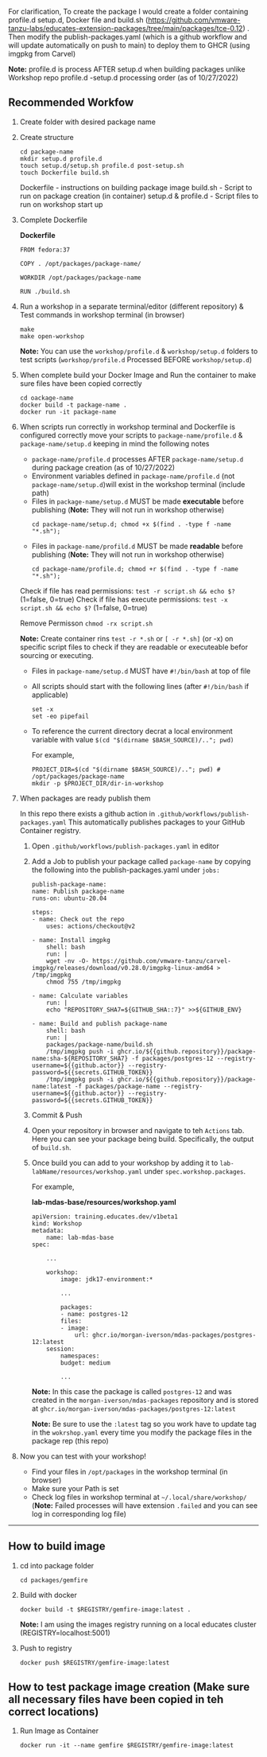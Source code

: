 For clarification, To create the package I would create a folder containing profile.d setup.d, Docker file and build.sh (https://github.com/vmware-tanzu-labs/educates-extension-packages/tree/main/packages/tce-0.12) . Then modify the publish-packages.yaml (which is a github workflow and will update automatically on push to main) to deploy them to GHCR (using imgpkg from Carvel)

**Note:** profile.d is process AFTER setup.d when building packages unlike Workshop repo profile.d -setup.d processing order (as of 10/27/2022)

## Recommended Workfow
1. Create folder with desired package name
2. Create structure 
    ```
    cd package-name
    mkdir setup.d profile.d 
    touch setup.d/setup.sh profile.d post-setup.sh
    touch Dockerfile build.sh
    ```

    Dockerfile - instructions on building package image
    build.sh - Script to run on package creation (in container)
    setup.d & profile.d - Script files to run on workshop start up

3. Complete Dockerfile

    **Dockerfile**

    ```
    FROM fedora:37

    COPY . /opt/packages/package-name/

    WORKDIR /opt/packages/package-name

    RUN ./build.sh
    ```
4. Run a workshop in a separate terminal/editor (different repository) & Test commands in workshop terminal (in browser)

    ```
    make
    make open-workshop
    ```

    **Note:** You can use the `workshop/profile.d` & `workshop/setup.d` folders to test scripts (`workshop/profile.d` Processed BEFORE `workshop/setup.d`)

5. When complete build your Docker Image and Run the container to make sure files have been copied correctly

    ```
    cd oackage-name
    docker build -t package-name .
    docker run -it package-name
    ```
6. When scripts run correctly in workshop terminal and Dockerfile is configured correctly move your scripts to `package-name/profile.d` & `package-name/setup.d` keeping in mind the following notes

    * `package-name/profile.d` processes AFTER `package-name/setup.d` during package creation (as of 10/27/2022)
    * Environment variables defined in `package-name/profile.d` (not `package-name/setup.d`)will exist in the workshop terminal (include path)
    * Files in `package-name/setup.d` MUST be made **executable** before publishing (**Note:** They will not run in workshop otherwise)
        ```
        cd package-name/setup.d; chmod +x $(find . -type f -name "*.sh");
        ```
    * Files in `package-name/profild.d` MUST be made **readable** before publishing (**Note:** They will not run in workshop otherwise)
        ```
        cd package-name/profile.d; chmod +r $(find . -type f -name "*.sh");
        ```

    Check if file has read permissions: `test -r script.sh && echo $?` (1=false, 0=true)
    Check if file has execute permissions: `test -x script.sh && echo $?` (1=false, 0=true)

    Remove Permisson `chmod -rx script.sh`

    **Note:** Create container rins `test -r *.sh` or `[ -r *.sh]` (or -x) on specific script files to check if they are readable or executeable befor sourcing or executing.

    * Files in `package-name/setup.d` MUST have `#!/bin/bash` at top of file
    * All scripts should start with the following lines (after `#!/bin/bash` if applicable)
        ```
        set -x
        set -eo pipefail
        ```
    * To reference the current directory decrat a local environment variable with value `$(cd "$(dirname $BASH_SOURCE)/.."; pwd)`

        For example,
        ```
        PROJECT_DIR=$(cd "$(dirname $BASH_SOURCE)/.."; pwd) # /opt/packages/package-name
        mkdir -p $PROJECT_DIR/dir-in-workshop
        ```
7. When packages are ready publish them

    In this repo there exists a github action in `.github/workflows/publish-packages.yaml` This automatically publishes packages to your GitHub Container registry.

    1. Open `.github/workflows/publish-packages.yaml` in editor
    2. Add a Job to publish your package called `package-name` by copying the following into the publish-packages.yaml under `jobs:`

        ```
        publish-package-name:
        name: Publish package-name
        runs-on: ubuntu-20.04

        steps:
        - name: Check out the repo
            uses: actions/checkout@v2

        - name: Install imgpkg
            shell: bash
            run: |
            wget -nv -O- https://github.com/vmware-tanzu/carvel-imgpkg/releases/download/v0.28.0/imgpkg-linux-amd64 > /tmp/imgpkg
            chmod 755 /tmp/imgpkg

        - name: Calculate variables
            run: |
            echo "REPOSITORY_SHA7=${GITHUB_SHA::7}" >>${GITHUB_ENV}

        - name: Build and publish package-name
            shell: bash
            run: |
            packages/package-name/build.sh
            /tmp/imgpkg push -i ghcr.io/${{github.repository}}/package-name:sha-${REPOSITORY_SHA7} -f packages/postgres-12 --registry-username=${{github.actor}} --registry-password=${{secrets.GITHUB_TOKEN}}
            /tmp/imgpkg push -i ghcr.io/${{github.repository}}/package-name:latest -f packages/package-name --registry-username=${{github.actor}} --registry-password=${{secrets.GITHUB_TOKEN}}
        ```
    3. Commit & Push
    4. Open your repository in browser and navigate to teh `Actions` tab. Here you can see your package being build. Specifically, the output of `build.sh`.
    5. Once build you can add to your workshop by adding it to `lab-labName/resources/workshop.yaml` under  `spec.workshop.packages`. 
    
        For example,

        **lab-mdas-base/resources/workshop.yaml**
        ```
        apiVersion: training.educates.dev/v1beta1
        kind: Workshop
        metadata:
            name: lab-mdas-base
        spec:

            ...

            workshop:
                image: jdk17-environment:*
                
                ...

                packages:
                - name: postgres-12
                files:
                - image:
                    url: ghcr.io/morgan-iverson/mdas-packages/postgres-12:latest
            session:
                namespaces:
                budget: medium
                
                ...
        ```
        
        **Note:** In this case the package is called `postgres-12` and was created in the `morgan-iverson/mdas-packages` repository and is stored at `ghcr.io/morgan-iverson/mdas-packages/postgres-12:latest`

        **Note:** Be sure to use the `:latest` tag so you work have to update tag in the `wokrshop.yaml` every time you modify the package files in the package rep (this repo)

6. Now you can test with your workshop! 
    * Find your files in `/opt/packages` in the workshop terminal (in browser)
    * Make sure your Path is set
    * Check log files in workshop terminal at `~/.local/share/workshop/` (**Note:** Failed processes will have extension `.failed` and you can see log in corresponding log file)

<hr>

## How to build image
1. cd into package folder
    ```
    cd packages/gemfire
    ```
2. Build with docker
    ```
    docker build -t $REGISTRY/gemfire-image:latest .
    ```

    **Note:** I am using the images registry running on a local educates cluster (REGISTRY=localhost:5001)

3. Push to registry
    ```
    docker push $REGISTRY/gemfire-image:latest
    ```

## How to test package image creation (Make sure all necessary files have been copied in teh correct locations)
1. Run Image as Container 
    ```
    docker run -it --name gemfire $REGISTRY/gemfire-image:latest 
    ```
<!-- 
## Deploy to local image registry 
1. Build pod
    ```
    kubectl apply -f test.yaml
    ```
## Exec into Registry
```
k exec -it deployment/registry -- bin/sh
```

[image-name]:$REGISTRY/gemfire-image:latest -->
